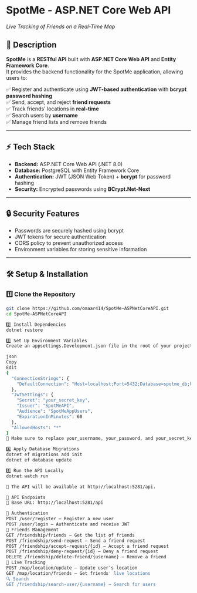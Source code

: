 # **SpotMe - ASP.NET Core Web API**  
 *Live Tracking of Friends on a Real-Time Map*

## 📌 **Description**
**SpotMe** is a **RESTful API** built with **ASP.NET Core Web API** and **Entity Framework Core**.  
It provides the backend functionality for the SpotMe application, allowing users to:  

✅ Register and authenticate using **JWT-based authentication** with **bcrypt password hashing**  
✅ Send, accept, and reject **friend requests**  
✅ Track friends' locations in **real-time**  
✅ Search users by **username**  
✅ Manage friend lists and remove friends  


---

## ⚡ **Tech Stack**
- **Backend:** ASP.NET Core Web API (.NET 8.0)
- **Database:** PostgreSQL with Entity Framework Core
- **Authentication:** JWT (JSON Web Token) + **bcrypt** for password hashing
- **Security:** Encrypted passwords using **BCrypt.Net-Next**

---

## 🔒 **Security Features**
- Passwords are securely hashed using bcrypt
- JWT tokens for secure authentication
- CORS policy to prevent unauthorized access
- Environment variables for storing sensitive information

---

## 🛠 **Setup & Installation**
### **1️⃣ Clone the Repository**
```bash
git clone https://github.com/omaar414/SpotMe-ASPNetCoreAPI.git
cd SpotMe-ASPNetCoreAPI

2️⃣ Install Dependencies
dotnet restore

3️⃣ Set Up Environment Variables
Create an appsettings.Development.json file in the root of your project and add:

json
Copy
Edit
{
  "ConnectionStrings": {
    "DefaultConnection": "Host=localhost;Port=5432;Database=spotme_db;Username=your_username;Password=your_password"
  },
  "JwtSettings": {
    "Secret": "your_secret_key",
    "Issuer": "SpotMeAPI",
    "Audience": "SpotMeAppUsers",
    "ExpirationInMinutes": 60
  },
  "AllowedHosts": "*"
}
📌 Make sure to replace your_username, your_password, and your_secret_key with actual values.

4️⃣ Apply Database Migrations
dotnet ef migrations add init
dotnet ef database update

5️⃣ Run the API Locally
dotnet watch run

📌 The API will be available at http://localhost:5281/api.

🧪 API Endpoints
📌 Base URL: http://localhost:5281/api

🔐 Authentication
POST /user/register – Register a new user
POST /user/login – Authenticate and receive JWT
👥 Friends Management
GET /friendship/friends – Get the list of friends
POST /friendship/send-request – Send a friend request
POST /friendship/accept-request/{id} – Accept a friend request
POST /friendship/deny-request/{id} – Deny a friend request
DELETE /friendship/delete-friend/{username} – Remove a friend
📍 Live Tracking
POST /map/location/update – Update user’s location
GET /map/location/friends – Get friends' live locations
🔍 Search
GET /friendship/search-user/{username} – Search for users

